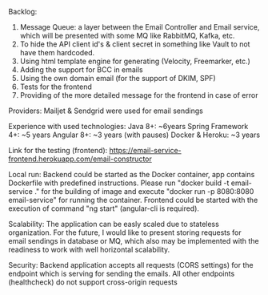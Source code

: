 Backlog:
1. Message Queue: a layer between the Email Controller and Email service, which will be presented with some MQ like RabbitMQ, Kafka, etc.
2. To hide the API client id's & client secret in something like Vault to not have them hardcoded.
3. Using html template engine for generating (Velocity, Freemarker, etc.)
4. Adding the support for BCC in emails
5. Using the own domain email (for the support of DKIM, SPF)
6. Tests for the frontend
7. Providing of the more detailed message for the frontend in case of error

Providers:
Mailjet & Sendgrid were used for email sendings

Experience with used technologies:
Java 8+: ~6years
Spring Framework 4+: ~5 years
Angular 8+: ~3 years (with pauses)
Docker & Heroku: ~3 years

Link for the testing (frontend): https://email-service-frontend.herokuapp.com/email-constructor

Local run:
Backend could be started as the Docker container, app contains Dockerfile with predefined instructions.
Please run "docker build -t email-service ." for the building of image and execute "docker run -p 8080:8080 email-service" for running the container.
Frontend could be started with the execution of command "ng start" (angular-cli is required).

Scalability:
The application can be easly scaled due to stateless organization.
For the future, I would like to present storing requests for email sendings in database or MQ, which also may be implemented with the readiness to work with well horizontal scalability.

Security:
Backend application accepts all requests (CORS settings) for the endpoint which is serving for sending the emails.
All other endpoints (healthcheck) do not support cross-origin requests 
